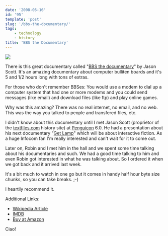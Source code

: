 ```yaml
---
date: '2008-05-16'
id: '95'
template: 'post'
slug: '/bbs-the-documentary/'
tags:
    - technology
    - history
title: 'BBS the Documentary'
---
```


[![](//ws-na.amazon-adsystem.com/widgets/q?_encoding=UTF8&ASIN=B0009NN6EA&Format=_SL250_&ID=AsinImage&MarketPlace=US&ServiceVersion=20070822&WS=1&tag=thedocwha-20&language=en_US)](https://www.amazon.com/gp/product/B0009NN6EA/ref=as_li_ss_il?ie=UTF8&sa-no-redirect=1&linkCode=li3&tag=thedocwha-20&linkId=ffcb5c2ce1792c0fbade5ca83f27c7dd&language=en_US)<img src="https://ir-na.amazon-adsystem.com/e/ir?t=thedocwha-20&amp;language=en_US&amp;l=li3&amp;o=1&amp;a=B0009NN6EA" width="1" height="1" />

There is this great documentary called
"[BBS the documentary](http://www.bbsdocumentary.com/ "Link to the documentary's homepage")"
by Jason Scott. It's an amazing documentary about computer bulliten boards and
it's 5 and 1/2 hours long with tons of extras.

For those who don't remember BBSes: You would use a modem to dial up a
computer system that had one or more modems and you could send messages (like
email) and download files (like ftp) and play online games.

<!-- more -->

Why was this amazing? There was no real internet, no email, and no web. This
was the way you talked to people and transfered files, etc.

I didn't know about this documentary until I met Jason Scott (proprietor of
the [textfiles.com](http://textfiles.com) history site) at
[Penguicon](http://penguicon.org/ 'Official Penguicon site') 6.0. He had a
presentation about his next documentary
"[Get Lamp](http://www.getlamp.com/ 'Official Get Lamp documentary site')"
which will be about interactive fiction. As a huge Infocom fan I'm really
interested and can't wait for it to come out.

Later on, Robin and I met him in the hall and we spent some time talking about
his documentaries and such. We had a good time talking to him and even Robin
got interested in what he was talking about. So I ordered it when we got back
and it arrived last week.

It's a bit much to watch in one go but it comes in handy half hour byte size
chunks, so you can take breaks. ;-)

I heartily recommend it.

Additional Links:

-   [Wikipedia Article](http://en.wikipedia.org/wiki/BBS:_The_Documentary)
-   [IMDB](http://www.imdb.com/title/tt0460402/)
-   [Buy at Amazon](http://amzn.to/2o3POdt)

Ciao!
